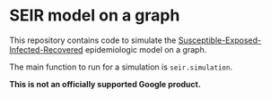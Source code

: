 # SEIR model on a graph

This repository contains code to simulate the
[Susceptible-Exposed-Infected-Recovered](https://en.wikipedia.org/wiki/Compartmental_models_in_epidemiology#The_SIR_model)
epidemiologic model on a graph.

The main function to run for a simulation is `seir.simulation`.

**This is not an officially supported Google product.**
